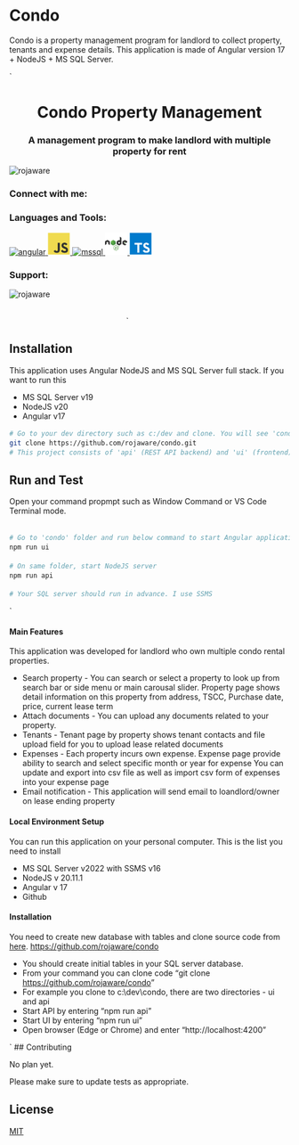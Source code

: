 # Condo

Condo is a property management program for landlord to collect property, tenants and expense details. This application is made of Angular version 17 + NodeJS + MS SQL Server.

`
<h1 align="center">Condo Property Management</h1>
<h3 align="center">A management program to make landlord with multiple property for rent</h3>

<p align="left"> <img src="https://komarev.com/ghpvc/?username=rojaware&label=Profile%20views&color=0e75b6&style=flat" alt="rojaware" /> </p>

<h3 align="left">Connect with me:</h3>
<p align="left">
</p>

<h3 align="left">Languages and Tools:</h3>
<p align="left"> <a href="https://angular.io" target="_blank" rel="noreferrer"> <img src="https://angular.io/assets/images/logos/angular/angular.svg" alt="angular" width="40" height="40"/> </a> <a href="https://developer.mozilla.org/en-US/docs/Web/JavaScript" target="_blank" rel="noreferrer"> <img src="https://raw.githubusercontent.com/devicons/devicon/master/icons/javascript/javascript-original.svg" alt="javascript" width="40" height="40"/> </a> <a href="https://www.microsoft.com/en-us/sql-server" target="_blank" rel="noreferrer"> <img src="https://www.svgrepo.com/show/303229/microsoft-sql-server-logo.svg" alt="mssql" width="40" height="40"/> </a> <a href="https://nodejs.org" target="_blank" rel="noreferrer"> <img src="https://raw.githubusercontent.com/devicons/devicon/master/icons/nodejs/nodejs-original-wordmark.svg" alt="nodejs" width="40" height="40"/> </a> <a href="https://www.typescriptlang.org/" target="_blank" rel="noreferrer"> <img src="https://raw.githubusercontent.com/devicons/devicon/master/icons/typescript/typescript-original.svg" alt="typescript" width="40" height="40"/> </a> </p>

<h3 align="left">Support:</h3>
<p><a href="https://www.buymeacoffee.com/rojaware"> <img align="left" src="https://cdn.buymeacoffee.com/buttons/v2/default-yellow.png" height="50" width="210" alt="rojaware" /></a></p><br><br>

`
## Installation

This application uses Angular NodeJS and MS SQL Server full stack. If you want to run this 
- MS SQL Server v19
- NodeJS v20
- Angular v17

```bash
# Go to your dev directory such as c:/dev and clone. You will see 'condo' folder
git clone https://github.com/rojaware/condo.git
# This project consists of 'api' (REST API backend) and 'ui' (frontend) folders. 
```

## Run and Test

Open your command propmpt such as Window Command or VS Code Terminal mode.
```python

# Go to 'condo' folder and run below command to start Angular application
npm run ui

# On same folder, start NodeJS server
npm run api

# Your SQL server should run in advance. I use SSMS 

```
`
    <h4>Main Features</h4>
    <p>This application was developed for landlord who own multiple condo rental properties. 
    </p>
    <ul>
      <li>Search property - You can search or select a property to look up from search bar or side menu or main 
        carousal slider. Property page shows detail information on this property from address, TSCC, Purchase date, 
        price, current lease term
      </li>
      <li>Attach documents - You can upload any documents related to your property. </li>
      <li>Tenants - Tenant page by property shows tenant contacts and file upload field for you to upload lease related documents
      </li>
      <li>Expenses - Each property incurs own expense. Expense page provide ability to search and select specific month or year for expense
        You can update and export into csv file as well as import csv form of expenses into your expense page
      </li>
      <li>Email notification - This application will send email to loandlord/owner on lease ending property</li>
    </ul>
    <h4>Local Environment Setup</h4>
    <p>You can run this application on your personal computer. This is the list you need to install</p>
    <ul>
      <li>
        MS SQL Server v2022 with SSMS v16
      </li>
      <li>NodeJS v 20.11.1</li>
      <li>Angular v 17</li>
      <li>Github</li>
    </ul>
    <h4>Installation</h4>
    <p>You need to create new database with tables and clone source code from <a href="">here</a>.
      <a href="https://github.com/rojaware/condo"></a> https://github.com/rojaware/condo</p>
    <ul>
      <li>You should create initial tables in your SQL server database. </li>
      <li>
        From your command you can clone code <q>git clone https://github.com/rojaware/condo</q>
      </li>
      <li>For example you clone to c:\dev\condo, there are two directories - ui and api</li>
      <li>Start API by entering <q>npm run api</q> </li>
      <li>Start UI by entering <q>npm run ui</q> </li>
      <li>Open browser (Edge or Chrome) and enter <q>http://localhost:4200</q> </li>
    </ul>
    
  </mat-expansion-panel>
`
## Contributing

No plan yet. 

Please make sure to update tests as appropriate.

## License

[MIT](https://choosealicense.com/licenses/mit/)